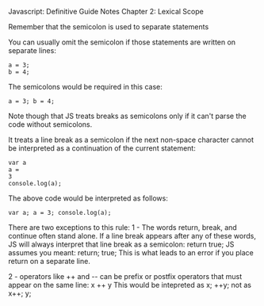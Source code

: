 Javascript: Definitive Guide Notes
Chapter 2: Lexical Scope

Remember that the semicolon is used to separate statements

You can usually omit the semicolon if those statements are written on separate lines:
```JS
a = 3;
b = 4;
```

The semicolons would be required in this case:
```JS
a = 3; b = 4;
```

Note though that JS treats breaks as semicolons only if it can't parse the code without semicolons.

It treats a line break as a semicolon if the next non-space character cannot be interpreted as a continuation of the current statement:
```JS
var a 
a = 
3
console.log(a);
```

The above code would be interpreted as follows:
```JS
var a; a = 3; console.log(a);
```

There are two exceptions to this rule:
  1 - The words return, break, and continue often stand alone.
    If a line break appears after any of these words, JS will always interpret that line break as a semicolon:
    return 
    true;
  JS assumes you meant:
  return; true; 
  This is what leads to an error if you place return on a separate line.

  2 - operators like ++ and -- can be prefix or postfix operators that must appear on the same line:
  x 
  ++
  y
  This would be intepreted as x; ++y; not as x++; y;

  